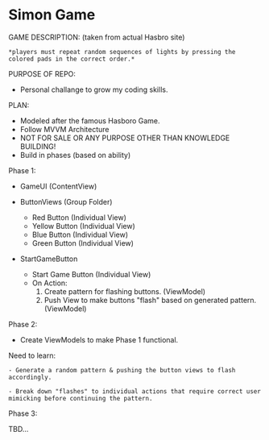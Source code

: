 #  Simon Game



GAME DESCRIPTION: 
(taken from actual Hasbro site)

    *players must repeat random sequences of lights by pressing the colored pads in the correct order.*



PURPOSE OF REPO:
- Personal challange to grow my coding skills. 


PLAN:
- Modeled after the famous Hasboro Game. 
- Follow MVVM Architecture
- NOT FOR SALE OR ANY PURPOSE OTHER THAN KNOWLEDGE BUILDING!
- Build in phases (based on ability)






Phase 1:

- GameUI (ContentView)

- ButtonViews (Group Folder)
    + Red Button (Individual View)
    + Yellow Button (Individual View)
    + Blue Button (Individual View)
    + Green Button (Individual View)
    
- StartGameButton
    + Start Game Button (Individual View)
    + On Action:
        1. Create pattern for flashing buttons. (ViewModel)
        2. Push View to make buttons "flash" based on generated pattern. (ViewModel)
        
        
Phase 2:        
        
- Create ViewModels to make Phase 1 functional. 
        
Need to learn:

    - Generate a random pattern & pushing the button views to flash accordingly. 
    
    - Break down "flashes" to individual actions that require correct user mimicking before continuing the pattern. 
    

Phase 3:

TBD...



